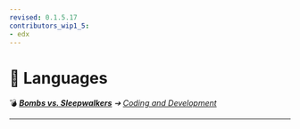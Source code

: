 ```yaml
---
revised: 0.1.5.17
contributors_wip1_5:
- edx
---
```


# 📁 Languages

💣 ***[Bombs vs. Sleepwalkers][home]** ➔ [Coding and Development][coding]*

****

[home]: /README.md
[coding]: /coding_dev/readme.md
